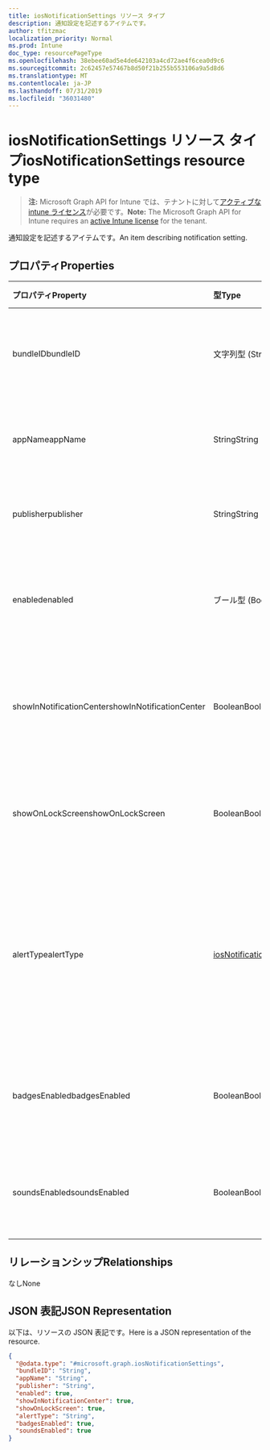 ```yaml
---
title: iosNotificationSettings リソース タイプ
description: 通知設定を記述するアイテムです。
author: tfitzmac
localization_priority: Normal
ms.prod: Intune
doc_type: resourcePageType
ms.openlocfilehash: 38ebee60ad5e4de642103a4cd72ae4f6cea0d9c6
ms.sourcegitcommit: 2c62457e57467b8d50f21b255b553106a9a5d8d6
ms.translationtype: MT
ms.contentlocale: ja-JP
ms.lasthandoff: 07/31/2019
ms.locfileid: "36031480"
---
```

# <a name="iosnotificationsettings-resource-type"></a><span data-ttu-id="5cd02-103">iosNotificationSettings リソース タイプ</span><span class="sxs-lookup"><span data-stu-id="5cd02-103">iosNotificationSettings resource type</span></span>

> <span data-ttu-id="5cd02-104">**注:** Microsoft Graph API for Intune では、テナントに対して[アクティブな intune ライセンス](https://go.microsoft.com/fwlink/?linkid=839381)が必要です。</span><span class="sxs-lookup"><span data-stu-id="5cd02-104">**Note:** The Microsoft Graph API for Intune requires an [active Intune license](https://go.microsoft.com/fwlink/?linkid=839381) for the tenant.</span></span>

<span data-ttu-id="5cd02-105">通知設定を記述するアイテムです。</span><span class="sxs-lookup"><span data-stu-id="5cd02-105">An item describing notification setting.</span></span>

## <a name="properties"></a><span data-ttu-id="5cd02-106">プロパティ</span><span class="sxs-lookup"><span data-stu-id="5cd02-106">Properties</span></span>
|<span data-ttu-id="5cd02-107">プロパティ</span><span class="sxs-lookup"><span data-stu-id="5cd02-107">Property</span></span>|<span data-ttu-id="5cd02-108">型</span><span class="sxs-lookup"><span data-stu-id="5cd02-108">Type</span></span>|<span data-ttu-id="5cd02-109">説明</span><span class="sxs-lookup"><span data-stu-id="5cd02-109">Description</span></span>|
|:---|:---|:---|
|<span data-ttu-id="5cd02-110">bundleID</span><span class="sxs-lookup"><span data-stu-id="5cd02-110">bundleID</span></span>|<span data-ttu-id="5cd02-111">文字列型 (String)</span><span class="sxs-lookup"><span data-stu-id="5cd02-111">String</span></span>|<span data-ttu-id="5cd02-112">これらの通知設定を適用するアプリのバンドル ID。</span><span class="sxs-lookup"><span data-stu-id="5cd02-112">Bundle id of app to which to apply these notification settings.</span></span>|
|<span data-ttu-id="5cd02-113">appName</span><span class="sxs-lookup"><span data-stu-id="5cd02-113">appName</span></span>|<span data-ttu-id="5cd02-114">String</span><span class="sxs-lookup"><span data-stu-id="5cd02-114">String</span></span>|<span data-ttu-id="5cd02-115">bundleID に関連するアプリケーション名。</span><span class="sxs-lookup"><span data-stu-id="5cd02-115">Application name to be associated with the bundleID.</span></span>|
|<span data-ttu-id="5cd02-116">publisher</span><span class="sxs-lookup"><span data-stu-id="5cd02-116">publisher</span></span>|<span data-ttu-id="5cd02-117">String</span><span class="sxs-lookup"><span data-stu-id="5cd02-117">String</span></span>|<span data-ttu-id="5cd02-118">bundleID に関連するパブリッシャー。</span><span class="sxs-lookup"><span data-stu-id="5cd02-118">Publisher to be associated with the bundleID.</span></span>|
|<span data-ttu-id="5cd02-119">enabled</span><span class="sxs-lookup"><span data-stu-id="5cd02-119">enabled</span></span>|<span data-ttu-id="5cd02-120">ブール型 (Boolean)</span><span class="sxs-lookup"><span data-stu-id="5cd02-120">Boolean</span></span>|<span data-ttu-id="5cd02-121">通知がこのアプリで許可されているかどうかを示します。</span><span class="sxs-lookup"><span data-stu-id="5cd02-121">Indicates whether notifications are allowed for this app.</span></span>|
|<span data-ttu-id="5cd02-122">showInNotificationCenter</span><span class="sxs-lookup"><span data-stu-id="5cd02-122">showInNotificationCenter</span></span>|<span data-ttu-id="5cd02-123">Boolean</span><span class="sxs-lookup"><span data-stu-id="5cd02-123">Boolean</span></span>|<span data-ttu-id="5cd02-124">通知センターに通知を表示できるかどうかを示します。</span><span class="sxs-lookup"><span data-stu-id="5cd02-124">Indicates whether notifications can be shown in notification center.</span></span>|
|<span data-ttu-id="5cd02-125">showOnLockScreen</span><span class="sxs-lookup"><span data-stu-id="5cd02-125">showOnLockScreen</span></span>|<span data-ttu-id="5cd02-126">Boolean</span><span class="sxs-lookup"><span data-stu-id="5cd02-126">Boolean</span></span>|<span data-ttu-id="5cd02-127">ロック画面に通知を表示できるかどうかを示します。</span><span class="sxs-lookup"><span data-stu-id="5cd02-127">Indicates whether notifications can be shown on the lock screen.</span></span>|
|<span data-ttu-id="5cd02-128">alertType</span><span class="sxs-lookup"><span data-stu-id="5cd02-128">alertType</span></span>|[<span data-ttu-id="5cd02-129">iosNotificationAlertType</span><span class="sxs-lookup"><span data-stu-id="5cd02-129">iosNotificationAlertType</span></span>](../resources/intune-deviceconfig-iosnotificationalerttype.md)|<span data-ttu-id="5cd02-130">このアプリの通知用の警告の種類を示します。</span><span class="sxs-lookup"><span data-stu-id="5cd02-130">Indicates the type of alert for notifications for this app.</span></span> <span data-ttu-id="5cd02-131">可能な値は、`deviceDefault`、`banner`、`modal`、`none` です。</span><span class="sxs-lookup"><span data-stu-id="5cd02-131">Possible values are: `deviceDefault`, `banner`, `modal`, `none`.</span></span>|
|<span data-ttu-id="5cd02-132">badgesEnabled</span><span class="sxs-lookup"><span data-stu-id="5cd02-132">badgesEnabled</span></span>|<span data-ttu-id="5cd02-133">Boolean</span><span class="sxs-lookup"><span data-stu-id="5cd02-133">Boolean</span></span>|<span data-ttu-id="5cd02-134">バッジがこのアプリで許可されているかどうかを示します。</span><span class="sxs-lookup"><span data-stu-id="5cd02-134">Indicates whether badges are allowed for this app.</span></span>|
|<span data-ttu-id="5cd02-135">soundsEnabled</span><span class="sxs-lookup"><span data-stu-id="5cd02-135">soundsEnabled</span></span>|<span data-ttu-id="5cd02-136">Boolean</span><span class="sxs-lookup"><span data-stu-id="5cd02-136">Boolean</span></span>|<span data-ttu-id="5cd02-137">サウンドがこのアプリで許可されているかどうかを示します。</span><span class="sxs-lookup"><span data-stu-id="5cd02-137">Indicates whether sounds are allowed for this app.</span></span>|

## <a name="relationships"></a><span data-ttu-id="5cd02-138">リレーションシップ</span><span class="sxs-lookup"><span data-stu-id="5cd02-138">Relationships</span></span>
<span data-ttu-id="5cd02-139">なし</span><span class="sxs-lookup"><span data-stu-id="5cd02-139">None</span></span>

## <a name="json-representation"></a><span data-ttu-id="5cd02-140">JSON 表記</span><span class="sxs-lookup"><span data-stu-id="5cd02-140">JSON Representation</span></span>
<span data-ttu-id="5cd02-141">以下は、リソースの JSON 表記です。</span><span class="sxs-lookup"><span data-stu-id="5cd02-141">Here is a JSON representation of the resource.</span></span>
<!-- {
  "blockType": "resource",
  "@odata.type": "microsoft.graph.iosNotificationSettings"
}
-->
``` json
{
  "@odata.type": "#microsoft.graph.iosNotificationSettings",
  "bundleID": "String",
  "appName": "String",
  "publisher": "String",
  "enabled": true,
  "showInNotificationCenter": true,
  "showOnLockScreen": true,
  "alertType": "String",
  "badgesEnabled": true,
  "soundsEnabled": true
}
```



